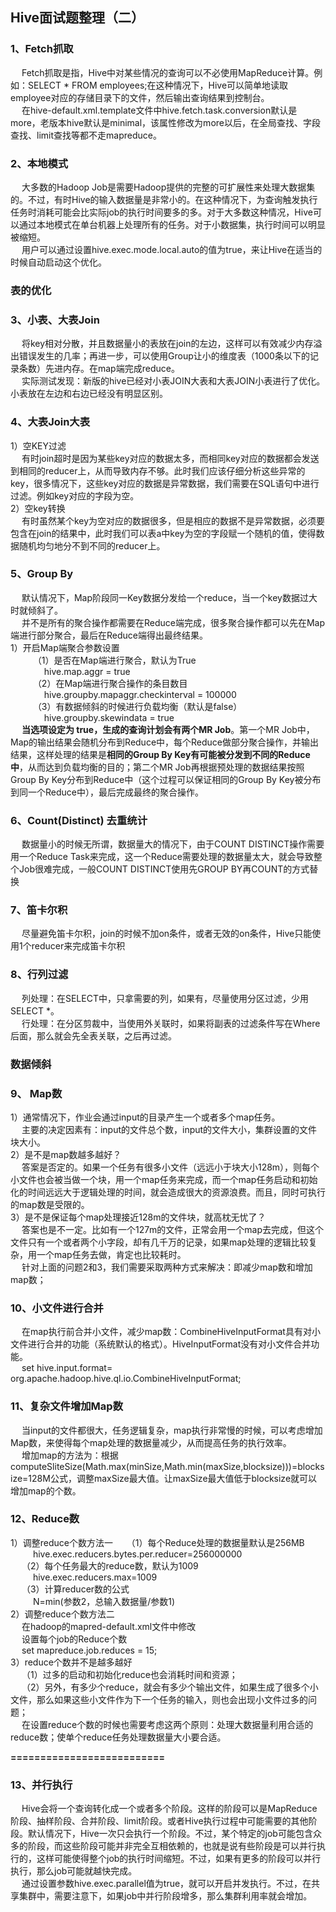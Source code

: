 ## Hive面试题整理（二）  

### 1、Fetch抓取  
&emsp; Fetch抓取是指，Hive中对某些情况的查询可以不必使用MapReduce计算。例如：SELECT * FROM employees;在这种情况下，Hive可以简单地读取employee对应的存储目录下的文件，然后输出查询结果到控制台。   
&emsp; 在hive-default.xml.template文件中hive.fetch.task.conversion默认是more，老版本hive默认是minimal，该属性修改为more以后，在全局查找、字段查找、limit查找等都不走mapreduce。  

### 2、本地模式  
&emsp; 大多数的Hadoop Job是需要Hadoop提供的完整的可扩展性来处理大数据集的。不过，有时Hive的输入数据量是非常小的。在这种情况下，为查询触发执行任务时消耗可能会比实际job的执行时间要多的多。对于大多数这种情况，Hive可以通过本地模式在单台机器上处理所有的任务。对于小数据集，执行时间可以明显被缩短。  
&emsp; 用户可以通过设置hive.exec.mode.local.auto的值为true，来让Hive在适当的时候自动启动这个优化。  

### **表的优化**  
### 3、小表、大表Join  
&emsp; 将key相对分散，并且数据量小的表放在join的左边，这样可以有效减少内存溢出错误发生的几率；再进一步，可以使用Group让小的维度表（1000条以下的记录条数）先进内存。在map端完成reduce。  
&emsp; 实际测试发现：新版的hive已经对小表JOIN大表和大表JOIN小表进行了优化。小表放在左边和右边已经没有明显区别。  

### 4、大表Join大表  
1）空KEY过滤  
&emsp; 有时join超时是因为某些key对应的数据太多，而相同key对应的数据都会发送到相同的reducer上，从而导致内存不够。此时我们应该仔细分析这些异常的key，很多情况下，这些key对应的数据是异常数据，我们需要在SQL语句中进行过滤。例如key对应的字段为空。  
2）空key转换  
&emsp; 有时虽然某个key为空对应的数据很多，但是相应的数据不是异常数据，必须要包含在join的结果中，此时我们可以表a中key为空的字段赋一个随机的值，使得数据随机均匀地分不到不同的reducer上。  

### 5、Group By  
&emsp; 默认情况下，Map阶段同一Key数据分发给一个reduce，当一个key数据过大时就倾斜了。  
&emsp; 并不是所有的聚合操作都需要在Reduce端完成，很多聚合操作都可以先在Map端进行部分聚合，最后在Reduce端得出最终结果。  
1）开启Map端聚合参数设置  
&emsp; &emsp; （1）是否在Map端进行聚合，默认为True  
&emsp; &emsp; &emsp; hive.map.aggr = true  
&emsp; &emsp; （2）在Map端进行聚合操作的条目数目     
&emsp; &emsp; &emsp; hive.groupby.mapaggr.checkinterval = 100000  
&emsp; &emsp; （3）有数据倾斜的时候进行负载均衡（默认是false）     
&emsp; &emsp; &emsp; hive.groupby.skewindata = true  
&emsp; **当选项设定为 true，生成的查询计划会有两个MR Job**。第一个MR Job中，Map的输出结果会随机分布到Reduce中，每个Reduce做部分聚合操作，并输出结果，这样处理的结果是**相同的Group By Key有可能被分发到不同的Reduce中**，从而达到负载均衡的目的；第二个MR Job再根据预处理的数据结果按照Group By Key分布到Reduce中（这个过程可以保证相同的Group By Key被分布到同一个Reduce中），最后完成最终的聚合操作。  

### 6、Count(Distinct) 去重统计  
&emsp; 数据量小的时候无所谓，数据量大的情况下，由于COUNT DISTINCT操作需要用一个Reduce Task来完成，这一个Reduce需要处理的数据量太大，就会导致整个Job很难完成，一般COUNT DISTINCT使用先GROUP BY再COUNT的方式替换  

### 7、笛卡尔积  
&emsp; 尽量避免笛卡尔积，join的时候不加on条件，或者无效的on条件，Hive只能使用1个reducer来完成笛卡尔积  

### 8、行列过滤  
&emsp; 列处理：在SELECT中，只拿需要的列，如果有，尽量使用分区过滤，少用SELECT *。  
&emsp; 行处理：在分区剪裁中，当使用外关联时，如果将副表的过滤条件写在Where后面，那么就会先全表关联，之后再过滤。  

### **数据倾斜**  
### 9、 Map数  
1）通常情况下，作业会通过input的目录产生一个或者多个map任务。  
&emsp; 主要的决定因素有：input的文件总个数，input的文件大小，集群设置的文件块大小。  
2）是不是map数越多越好？  
&emsp; 答案是否定的。如果一个任务有很多小文件（远远小于块大小128m），则每个小文件也会被当做一个块，用一个map任务来完成，而一个map任务启动和初始化的时间远远大于逻辑处理的时间，就会造成很大的资源浪费。而且，同时可执行的map数是受限的。  
3）是不是保证每个map处理接近128m的文件块，就高枕无忧了？  
&emsp; 答案也是不一定。比如有一个127m的文件，正常会用一个map去完成，但这个文件只有一个或者两个小字段，却有几千万的记录，如果map处理的逻辑比较复杂，用一个map任务去做，肯定也比较耗时。  
&emsp; 针对上面的问题2和3，我们需要采取两种方式来解决：即减少map数和增加map数；  

### 10、小文件进行合并  
&emsp; 在map执行前合并小文件，减少map数：CombineHiveInputFormat具有对小文件进行合并的功能（系统默认的格式）。HiveInputFormat没有对小文件合并功能。  
&emsp; set hive.input.format= org.apache.hadoop.hive.ql.io.CombineHiveInputFormat;  

### 11、复杂文件增加Map数  
&emsp; 当input的文件都很大，任务逻辑复杂，map执行非常慢的时候，可以考虑增加Map数，来使得每个map处理的数据量减少，从而提高任务的执行效率。  
&emsp; 增加map的方法为：根据computeSliteSize(Math.max(minSize,Math.min(maxSize,blocksize)))=blocksize=128M公式，调整maxSize最大值。让maxSize最大值低于blocksize就可以增加map的个数。  

### 12、Reduce数  
1）调整reduce个数方法一 
&emsp; （1）每个Reduce处理的数据量默认是256MB  
&emsp; &emsp; hive.exec.reducers.bytes.per.reducer=256000000  
&emsp; （2）每个任务最大的reduce数，默认为1009  
&emsp; &emsp; hive.exec.reducers.max=1009  
&emsp; （3）计算reducer数的公式  
&emsp; &emsp; N=min(参数2，总输入数据量/参数1)  
2）调整reduce个数方法二  
&emsp; 在hadoop的mapred-default.xml文件中修改  
&emsp; 设置每个job的Reduce个数  
&emsp; set mapreduce.job.reduces = 15;  
3）reduce个数并不是越多越好  
&emsp; （1）过多的启动和初始化reduce也会消耗时间和资源；  
&emsp; （2）另外，有多少个reduce，就会有多少个输出文件，如果生成了很多个小文件，那么如果这些小文件作为下一个任务的输入，则也会出现小文件过多的问题；   
&emsp; 在设置reduce个数的时候也需要考虑这两个原则：处理大数据量利用合适的reduce数；使单个reduce任务处理数据量大小要合适。  

**==========================**  

### 13、并行执行  
&emsp; Hive会将一个查询转化成一个或者多个阶段。这样的阶段可以是MapReduce阶段、抽样阶段、合并阶段、limit阶段。或者Hive执行过程中可能需要的其他阶段。默认情况下，Hive一次只会执行一个阶段。不过，某个特定的job可能包含众多的阶段，而这些阶段可能并非完全互相依赖的，也就是说有些阶段是可以并行执行的，这样可能使得整个job的执行时间缩短。不过，如果有更多的阶段可以并行执行，那么job可能就越快完成。  
&emsp; 通过设置参数hive.exec.parallel值为true，就可以开启并发执行。不过，在共享集群中，需要注意下，如果job中并行阶段增多，那么集群利用率就会增加。  





